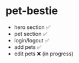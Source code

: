 # pet-bestie
- hero section ✅
- pet section  ✅
- login/logout ✅
- add pets  ✅ 
- edit pets  ❌ (in progress)
